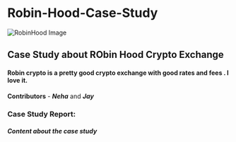 # Robin-Hood-Case-Study

![RobinHood Image](download.jpeg)

## Case Study about RObin Hood Crypto Exchange

#### Robin crypto is a pretty good crypto exchange with good rates and fees . I love it. 

**Contributors** - _**Neha**_ and _**Jay**_

### Case Study Report: 

##### Content about the case study
